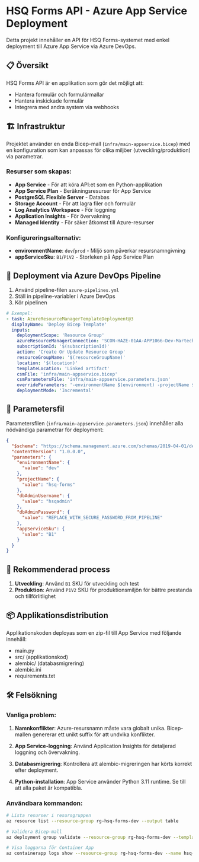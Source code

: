 # HSQ Forms API - Azure App Service Deployment

Detta projekt innehåller en API för HSQ Forms-systemet med enkel deployment till Azure App Service via Azure DevOps.

## 📋 Översikt

HSQ Forms API är en applikation som gör det möjligt att:
- Hantera formulär och formulärmallar
- Hantera inskickade formulär
- Integrera med andra system via webhooks

## 🏗️ Infrastruktur

Projektet använder en enda Bicep-mall (`infra/main-appservice.bicep`) med en konfiguration som kan anpassas för olika miljöer (utveckling/produktion) via parametrar.

### Resurser som skapas:
- **App Service** - För att köra API:et som en Python-applikation
- **App Service Plan** - Beräkningsresurser för App Service
- **PostgreSQL Flexible Server** - Databas
- **Storage Account** - För att lagra filer och formulär
- **Log Analytics Workspace** - För loggning
- **Application Insights** - För övervakning
- **Managed Identity** - För säker åtkomst till Azure-resurser

### Konfigureringsalternativ:
- **environmentName**: `dev`/`prod` - Miljö som påverkar resursnamngivning
- **appServiceSku**: `B1`/`P1V2` - Storleken på App Service Plan

## 🚀 Deployment via Azure DevOps Pipeline

1. Använd pipeline-filen `azure-pipelines.yml`
2. Ställ in pipeline-variabler i Azure DevOps
3. Kör pipelinen

```yaml
# Exempel:
- task: AzureResourceManagerTemplateDeployment@3
  displayName: 'Deploy Bicep Template'
  inputs:
    deploymentScope: 'Resource Group'
    azureResourceManagerConnection: 'SCON-HAZE-01AA-APP1066-Dev-Martechlab'
    subscriptionId: '$(subscriptionId)'
    action: 'Create Or Update Resource Group'
    resourceGroupName: '$(resourceGroupName)'
    location: '$(location)'
    templateLocation: 'Linked artifact'
    csmFile: 'infra/main-appservice.bicep'
    csmParametersFile: 'infra/main-appservice.parameters.json'
    overrideParameters: '-environmentName $(environment) -projectName $(projectName) -dbAdminPassword $(dbAdminPassword) -appServiceSku $(appServiceSku)'
    deploymentMode: 'Incremental'
```

## 📝 Parametersfil

Parametersfilen (`infra/main-appservice.parameters.json`) innehåller alla nödvändiga parametrar för deployment:

```json
{
  "$schema": "https://schema.management.azure.com/schemas/2019-04-01/deploymentParameters.json#",
  "contentVersion": "1.0.0.0",
  "parameters": {
    "environmentName": {
      "value": "dev"
    },
    "projectName": {
      "value": "hsq-forms"
    },
    "dbAdminUsername": {
      "value": "hsqadmin"
    },
    "dbAdminPassword": {
      "value": "REPLACE_WITH_SECURE_PASSWORD_FROM_PIPELINE"
    },
    "appServiceSku": {
      "value": "B1"
    }
  }
}
```

## 🔄 Rekommenderad process

1. **Utveckling**: Använd `B1` SKU för utveckling och test
2. **Produktion**: Använd `P1V2` SKU för produktionsmiljön för bättre prestanda och tillförlitlighet

## 📦 Applikationsdistribution

Applikationskoden deployas som en zip-fil till App Service med följande innehåll:
- main.py
- src/ (applikationskod)
- alembic/ (databasmigrering)
- alembic.ini
- requirements.txt

## 🛠️ Felsökning

### Vanliga problem:

1. **Namnkonflikter**: Azure-resursnamn måste vara globalt unika. Bicep-mallen genererar ett unikt suffix för att undvika konflikter.

2. **App Service-loggning**: Använd Application Insights för detaljerad loggning och övervakning.

3. **Databasmigrering**: Kontrollera att alembic-migreringen har körts korrekt efter deployment.

4. **Python-installation**: App Service använder Python 3.11 runtime. Se till att alla paket är kompatibla.

### Användbara kommandon:

```bash
# Lista resurser i resursgruppen
az resource list --resource-group rg-hsq-forms-dev --output table

# Validera Bicep-mall
az deployment group validate --resource-group rg-hsq-forms-dev --template-file infra/main.bicep --parameters @infra/main.parameters.unified.json

# Visa loggarna för Container App
az containerapp logs show --resource-group rg-hsq-forms-dev --name hsq-forms-api-dev --follow
```
